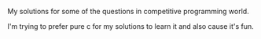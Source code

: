 My solutions for some of the questions in competitive programming world.

I'm trying to prefer pure c for my solutions to learn it and also cause it's
fun.
